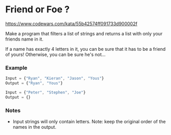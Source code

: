 # Friend or Foe ?

https://www.codewars.com/kata/55b42574ff091733d900002f

Make a program that filters a list of strings and returns a list with only your friends name in it.

If a name has exactly 4 letters in it, you can be sure that it has to be a friend of yours! Otherwise, you can be sure he's not...

### Example

```javascript
Input = {"Ryan", "Kieran", "Jason", "Yous"}
Output = {"Ryan", "Yous"}

Input = {"Peter", "Stephen", "Joe"}
Output = {}
```

### Notes
- Input strings will only contain letters. Note: keep the original order of the names in the output.